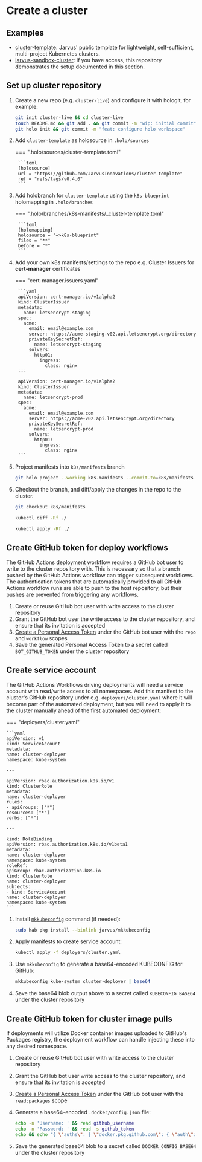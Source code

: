 # Create a cluster

## Examples

- [cluster-template](https://github.com/JarvusInnovations/cluster-template): Jarvus' public template for lightweight, self-sufficient, multi-project Kubernetes clusters.
- [jarvus-sandbox-cluster](https://github.com/JarvusInnovations/jarvus-sandbox-cluster): If you have access, this repository demonstrates the setup documented in this section.

## Set up cluster repository

1. Create a new repo (e.g. `cluster-live`) and configure it with hologit, for example:

    ```bash
    git init cluster-live && cd cluster-live
    touch README.md && git add . && git commit -m "wip: initial commit"
    git holo init && git commit -m "feat: configure holo workspace"
    ```

2. Add `cluster-template` as holosource in `.holo/sources`

    === ".holo/sources/cluster-template.toml"

        ```toml
        [holosource]
        url = "https://github.com/JarvusInnovations/cluster-template"
        ref = "refs/tags/v0.4.0"
        ```

3. Add holobranch for `cluster-template` using the `k8s-blueprint` holomapping in `.holo/branches`

    === ".holo/branches/k8s-manifests/_cluster-template.toml"

        ```toml
        [holomapping]
        holosource = "=>k8s-blueprint"
        files = "**"
        before = "*"
        ```

4. Add your own k8s manifests/settings to the repo e.g. Cluster Issuers for **cert-manager** certificates

    === "cert-manager.issuers.yaml"

        ```yaml
        apiVersion: cert-manager.io/v1alpha2
        kind: ClusterIssuer
        metadata:
          name: letsencrypt-staging
        spec:
          acme:
            email: email@example.com
            server: https://acme-staging-v02.api.letsencrypt.org/directory
            privateKeySecretRef:
              name: letsencrypt-staging
            solvers:
            - http01:
                ingress:
                  class: nginx
        ---

        apiVersion: cert-manager.io/v1alpha2
        kind: ClusterIssuer
        metadata:
          name: letsencrypt-prod
        spec:
          acme:
            email: email@example.com
            server: https://acme-v02.api.letsencrypt.org/directory
            privateKeySecretRef:
              name: letsencrypt-prod
            solvers:
            - http01:
                ingress:
                  class: nginx
        ```

5. Project manifests into `k8s/manifests` branch

    ```bash
    git holo project --working k8s-manifests --commit-to=k8s/manifests
    ```

6. Checkout the branch, and diff/apply the changes in the repo to the cluster.

    ```bash
    git checkout k8s/manifests

    kubectl diff -Rf ./

    kubectl apply -Rf ./
    ```

## Create GitHub token for deploy workflows

The GitHub Actions deployment workflow requires a GitHub bot user to write to the cluster repository with. This is necessary so that a branch pushed by the GitHub Actions workflow can trigger subsequent workflows. The authentication tokens that are automatically provided to all GitHub Actions workflow runs are able to push to the host repository, but their pushes are prevented from triggering any workflows.

1. Create or reuse GitHub bot user with write access to the cluster repository
2. Grant the GitHub bot user the write access to the cluster repository, and ensure that its invitation is accepted
3. [Create a Personal Access Token](https://docs.github.com/en/free-pro-team@latest/github/authenticating-to-github/creating-a-personal-access-token) under the GitHub bot user with the `repo` and `workflow` scopes
4. Save the generated Personal Access Token to a secret called `BOT_GITHUB_TOKEN` under the cluster repository

## Create service account

The GitHub Actions Workflows driving deployments will need a service account with read/write access to all namespaces. Add this manifest to the cluster's GitHub repository under e.g. `deployers/cluster.yaml` where it will become part of the automated deployment, but you will need to apply it to the cluster manually ahead of the first automated deployment:

=== "deployers/cluster.yaml"

    ```yaml
    apiVersion: v1
    kind: ServiceAccount
    metadata:
    name: cluster-deployer
    namespace: kube-system

    ---

    apiVersion: rbac.authorization.k8s.io/v1
    kind: ClusterRole
    metadata:
    name: cluster-deployer
    rules:
    - apiGroups: ["*"]
    resources: ["*"]
    verbs: ["*"]

    ---

    kind: RoleBinding
    apiVersion: rbac.authorization.k8s.io/v1beta1
    metadata:
    name: cluster-deployer
    namespace: kube-system
    roleRef:
    apiGroup: rbac.authorization.k8s.io
    kind: ClusterRole
    name: cluster-deployer
    subjects:
    - kind: ServiceAccount
    name: cluster-deployer
    namespace: kube-system
    ```

1. Install [`mkkubeconfig`](https://github.com/JarvusInnovations/mkkubeconfig) command (if needed):

    ```bash
    sudo hab pkg install --binlink jarvus/mkkubeconfig
    ```

2. Apply manifests to create service account:

    ```bash
    kubectl apply -f deployers/cluster.yaml
    ```

3. Use `mkkubeconfig` to generate a base64-encoded KUBECONFIG for GitHub:

    ```bash
    mkkubeconfig kube-system cluster-deployer | base64
    ```

4. Save the base64 blob output above to a secret called `KUBECONFIG_BASE64` under the cluster repository

## Create GitHub token for cluster image pulls

If deployments will utilize Docker container images uploaded to GitHub's Packages registry, the deployment workflow can handle injecting these into any desired namespace.

1. Create or reuse GitHub bot user with write access to the cluster repository
2. Grant the GitHub bot user write access to the cluster repository, and ensure that its invitation is accepted
3. [Create a Personal Access Token](https://docs.github.com/en/free-pro-team@latest/github/authenticating-to-github/creating-a-personal-access-token) under the GitHub bot user with the `read:packages` scope
4. Generate a base64-encoded `.docker/config.json` file:

    ```bash
    echo -n 'Username: ' && read github_username
    echo -n 'Password: ' && read -s github_token
    echo && echo "{ \"auths\": { \"docker.pkg.github.com\": { \"auth\": \"$(echo -n "${github_username}:${github_token}" | base64)\" } } }" | base64
    ```

5. Save the generated base64 blob to a secret called `DOCKER_CONFIG_BASE64` under the cluster repository
